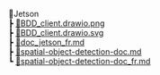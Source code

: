  📂Jetson\
 ┣ [📜BDD_client.drawio.png](client/Jetson/BDD_client.drawio.png)\
 ┣ [📜BDD_client.drawio.svg](client/Jetson/BDD_client.drawio.svg)\
 ┣ [📜doc_jetson_fr.md](client/Jetson/doc_jetson_fr.md)\
 ┣ [📜spatial-object-detection-doc.md](client/Jetson/spatial-object-detection-doc.md)\
 ┗ [📜spatial-object-detection-doc_fr.md](client/Jetson/spatial-object-detection-doc_fr.md)